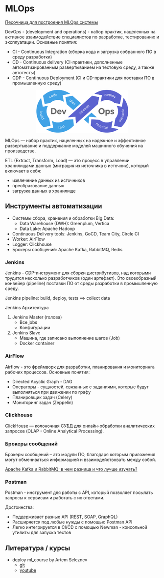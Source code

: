 # MLOps

[Песочница для построения MLOps системы](https://mymlops.com/)

DevOps - (development and operations) - набор практик, нацеленных на активное взаимодействие специалистов по разработке,
тестированию и эксплуатации. Основные понятия:
* CI - Continuous Integration (сборка кода и загрузка собранного ПО в среду разработки)
* CD - Continuous delivery (CI-практики, дополненные автоматизированным развертыванием на тестовую среду, а также автотесты)
* CDP - Continuous Deployment (CI и CD-практики для поставки ПО в промышленную среду)

<p align="center">
  <img width="300" src="pictures/devops2.png"/>
</p>

MLOps — набор практик, нацеленных на надежное и эффективное развертывание и поддержание моделей машинного обучения на производстве.

ETL (Extract, Transform, Load) — это процесс в управлении хранилищами данных (миграция из источника в источник), который включает в себя:
* извлечение данных из источников
* преобразование данных
* загрузка данных в хранилище

## Инструменты автоматизации
* Системы сбора, хранения и обработки Big Data:
  * Data Warehouse (DWH): Greenplum, Vertica
  * Data Lake: Apache Hadoop
* Continuous Delivery tools: Jenkins, GoCD, Team City, Circle CI
* Worker: AirFlow
* Logger: Clickhouse
* Брокеры сообщений: Apache Kafka, RabbitMQ, Redis

### Jenkins
Jenkins - CDP-инструмент для сборки дистрибутивов, над которыми трудится несколько разработчиков (один артефакт).
Это своеобразный конвейер (pipeline) поставки ПО от среды разработки в промышленную среду.

Jenkins pipeline: build, deploy, tests ==> collect data

Jenkins Архитектура
1. Jenkins Master (голова)
   * Все jobs
   * Конфигурации
2. Jenkins Slave
   * Машина, где записано выполнение шагов (Job)
   * Docker container

### AirFlow
Airflow - это фреймворк для разработки, планирования и мониторинга рабочих процессов. Основные понятия:
* Directed Acyclic Graph - DAG
* Операторы - сущностей, связанных с заданиями, которые будут выполняться при движении по графу
* Планировщик задач (Celery)
* Мониторинг задач (Zeppelin)

### Clickhouse
ClickHouse — колоночная СУБД для онлайн-обработки аналитических запросов (OLAP - Online Analytical Processing).

### Брокеры сообщений
Брокеры сообщений – это модули ПО, благодаря которым приложения могут обмениваться информацией и взаимодействовать между собой.

[Apache Kafka и RabbitMQ: в чем разница и что лучше изучать?](https://habr.com/ru/companies/slurm/articles/666326/)

### Postman
Postman - инструмент для работы с API, который позволяет посылать запросы к сервисам и работать с их ответами.

Достоинства:
* Поддерживает разные API (REST, SOAP, GraphQL)
* Расширяется под любые нужды с помощью Postman API
* Легко интегрируется в CI/CD с помощью Newman - консольной утилиты для запуска тестов

## Литература / курсы
* deploy ml_course by Artem Seleznev
  * [git](https://github.com/NameArtem/deployml_course#about)
  * [youtube](https://www.youtube.com/playlist?list=PLEwK9wdS5g0qBXa94W7W0RNmrE0Ruook4)
